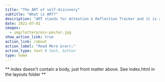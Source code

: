 ```yaml
---
title: "The ART of self-discovery"
subtitle: "What is ART?"
description: "ART stands for Attention & Reflection Tracker and it is an experimental personal analytics technique that aims to bring awareness to the learning process. ART is for students who wish to keep track of their learning journey and visualize their growth. The data collected by the students with ART does not evaluate skills, learning objectives, or outcomes. ART's focus is on self-discovery rather than self-improvement. It is our conviction that noticing and tracking the process of learning is a transformative experience and as valuable as the learning itself. That's why we emphasize the acronym ART as being as important---if not more important---than the individual words from which it is composed."
date: 2021-07-01
images:
  - img/letterpress-poster.jpg
show_action_link: true
action_link: /about
action_label: "Read More &rarr;"
action_type: text # text, button
type: home
---
```


** index doesn't contain a body, just front matter above.
See index.html in the layouts folder **
